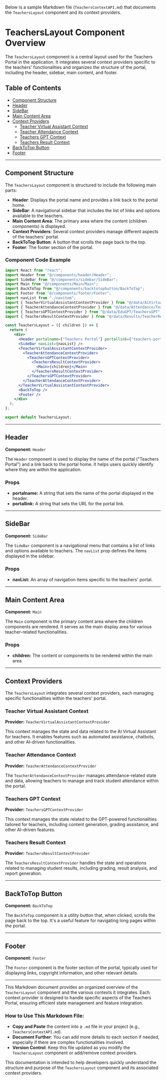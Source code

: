 Below is a sample Markdown file (`TeachersContextAPI.md`) that documents the `TeachersLayout` component and its context providers.


# TeachersLayout Component Overview

The `TeachersLayout` component is a central layout used for the Teachers Portal in the application. It integrates several context providers specific to the teachers' functionalities and organizes the structure of the portal, including the header, sidebar, main content, and footer.

## Table of Contents
- [Component Structure](#component-structure)
- [Header](#header)
- [SideBar](#sidebar)
- [Main Content Area](#main-content-area)
- [Context Providers](#context-providers)
  - [Teacher Virtual Assistant Context](#teacher-virtual-assistant-context)
  - [Teacher Attendance Context](#teacher-attendance-context)
  - [Teachers GPT Context](#teachers-gpt-context)
  - [Teachers Result Context](#teachers-result-context)
- [BackToTop Button](#backtotop-button)
- [Footer](#footer)

---

## Component Structure

The `TeachersLayout` component is structured to include the following main parts:

- **Header**: Displays the portal name and provides a link back to the portal home.
- **SideBar**: A navigational sidebar that includes the list of links and options available to the teachers.
- **Main Content Area**: The primary area where the content (children components) is displayed.
- **Context Providers**: Several context providers manage different aspects of the teachers' portal.
- **BackToTop Button**: A button that scrolls the page back to the top.
- **Footer**: The footer section of the portal.

### Component Code Example

```jsx
import React from "react";
import Header from "@/components/header/Header";
import SideBar from "@/components/sidebar/SideBar";
import Main from "@/components/Main/Main";
import BackToTop from "@/components/backtotopbutton/BackToTop";
import Footer from "@/components/footer/Footer";
import navList from "./navitem";
import { TeacherVirtualAssistantContextProvider } from "@/data/AiVirtualAssistant/TeacherVirtualAssistant";
import { TeacherAttendanceContextProvider } from "@/data/Attendance/TeacherAttendanceContext";
import { TeachersGPTContextProvider } from "@/data/EduGPT/TeachersGPT";
import { TeachersResultContextProvider } from "@/data/Results/TeacherResultContext";

const TeachersLayout = ({ children }) => {
  return (
    <div>
      <Header portalname={"Teachers Portal"} portallink={"teachers-portal"} />
      <SideBar navList={navList} />
      <TeacherVirtualAssistantContextProvider>
        <TeacherAttendanceContextProvider>
          <TeachersGPTContextProvider>
            <TeachersResultContextProvider>
              <Main>{children}</Main>
            </TeachersResultContextProvider>
          </TeachersGPTContextProvider>
        </TeacherAttendanceContextProvider>
      </TeacherVirtualAssistantContextProvider>
      <BackToTop />
      <Footer />
    </div>
  );
};

export default TeachersLayout;
```

---

## Header

**Component:** `Header`

The `Header` component is used to display the name of the portal ("Teachers Portal") and a link back to the portal home. It helps users quickly identify where they are within the application.

### Props
- **portalname:** A string that sets the name of the portal displayed in the header.
- **portallink:** A string that sets the URL for the portal link.

---

## SideBar

**Component:** `SideBar`

The `SideBar` component is a navigational menu that contains a list of links and options available to teachers. The `navList` prop defines the items displayed in the sidebar.

### Props
- **navList:** An array of navigation items specific to the teachers' portal.

---

## Main Content Area

**Component:** `Main`

The `Main` component is the primary content area where the children components are rendered. It serves as the main display area for various teacher-related functionalities.

### Props
- **children:** The content or components to be rendered within the main area.

---

## Context Providers

The `TeachersLayout` integrates several context providers, each managing specific functionalities within the teachers' portal.

### Teacher Virtual Assistant Context

**Provider:** `TeacherVirtualAssistantContextProvider`

This context manages the state and data related to the AI Virtual Assistant for teachers. It enables features such as automated assistance, chatbots, and other AI-driven functionalities.

### Teacher Attendance Context

**Provider:** `TeacherAttendanceContextProvider`

The `TeacherAttendanceContextProvider` manages attendance-related state and data, allowing teachers to manage and track student attendance within the portal.

### Teachers GPT Context

**Provider:** `TeachersGPTContextProvider`

This context manages the state related to the GPT-powered functionalities tailored for teachers, including content generation, grading assistance, and other AI-driven features.

### Teachers Result Context

**Provider:** `TeachersResultContextProvider`

The `TeachersResultContextProvider` handles the state and operations related to managing student results, including grading, result analysis, and report generation.

---

## BackToTop Button

**Component:** `BackToTop`

The `BackToTop` component is a utility button that, when clicked, scrolls the page back to the top. It's a useful feature for navigating long pages within the portal.

---

## Footer

**Component:** `Footer`

The `Footer` component is the footer section of the portal, typically used for displaying links, copyright information, and other relevant details.

---

This Markdown document provides an organized overview of the `TeachersLayout` component and the various contexts it integrates. Each context provider is designed to handle specific aspects of the Teachers Portal, ensuring efficient state management and feature integration.


### How to Use This Markdown File:
- **Copy and Paste** the content into a `.md` file in your project (e.g., `TeachersContextAPI.md`).
- **Document Further**: You can add more details to each section if needed, especially if there are complex functionalities involved.
- **Version Control**: Keep this file updated as you modify the `TeachersLayout` component or add/remove context providers.

This documentation is intended to help developers quickly understand the structure and purpose of the `TeachersLayout` component and its associated context providers.